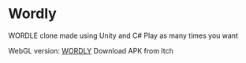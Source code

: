 # Wordly
 WORDLE clone made using Unity and C#
 Play as many times you want
 
 WebGL version: [WORDLY](https://rishavnathpati.itch.io/wordly)
 Download APK from Itch
